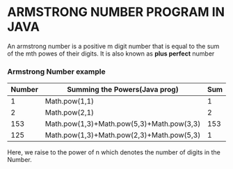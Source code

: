 <h1>ARMSTRONG NUMBER PROGRAM IN JAVA</h1>
<p>An armstrong number is a positive m digit number that is equal to the sum of the mth powes of their digits. It is also known as <b>plus perfect</b> number</p>

<h3>Armstrong Number example</h3>

| Number | Summing the Powers(Java prog) | Sum |
| --- | --- | --- |
| 1 | Math.pow(1,1) | 1 |
| 2 | Math.pow(2,1) | 2 |
| 153 | Math.pow(1,3)+Math.pow(5,3)+Math.pow(3,3) | 153 |
| 125 | Math.pow(1,3)+Math.pow(2,3)+Math.pow(5,3) | 1 |


<p>Here, we raise to the power of n which denotes the number of digits in the Number.</p>
